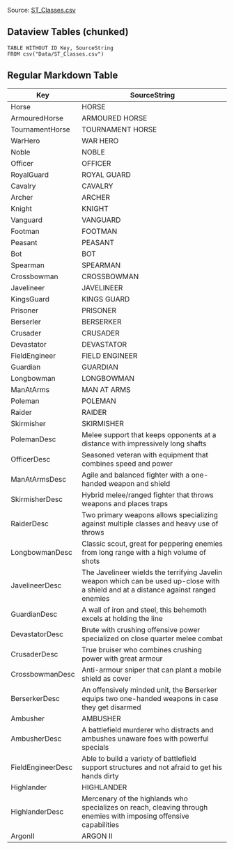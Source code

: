 Source: [ST_Classes.csv](I:\UNCN\WS\SDK\Mods_Repos\ArgonSDK-FieldGuide\docs\Systems\Chivalry2\Tables\Data\ST_Classes.csv)

## Dataview Tables (chunked)

```dataview
TABLE WITHOUT ID Key, SourceString
FROM csv("Data/ST_Classes.csv")
```

## Regular Markdown Table

| Key | SourceString |
| --- | --- |
| Horse | HORSE |
| ArmouredHorse | ARMOURED HORSE |
| TournamentHorse | TOURNAMENT HORSE |
| WarHero | WAR HERO |
| Noble | NOBLE |
| Officer | OFFICER |
| RoyalGuard | ROYAL GUARD |
| Cavalry | CAVALRY |
| Archer | ARCHER |
| Knight | KNIGHT |
| Vanguard | VANGUARD |
| Footman | FOOTMAN |
| Peasant | PEASANT |
| Bot | BOT |
| Spearman | SPEARMAN |
| Crossbowman | CROSSBOWMAN |
| Javelineer | JAVELINEER |
| KingsGuard | KINGS GUARD |
| Prisoner | PRISONER |
| Berserler | BERSERKER |
| Crusader | CRUSADER |
| Devastator | DEVASTATOR |
| FieldEngineer | FIELD ENGINEER |
| Guardian | GUARDIAN |
| Longbowman | LONGBOWMAN |
| ManAtArms | MAN AT ARMS |
| Poleman | POLEMAN |
| Raider | RAIDER |
| Skirmisher | SKIRMISHER |
| PolemanDesc | Melee support that keeps opponents at a distance with impressively long shafts |
| OfficerDesc | Seasoned veteran with equipment that combines speed and power |
| ManAtArmsDesc | Agile and balanced fighter with a one-handed weapon and shield |
| SkirmisherDesc | Hybrid melee/ranged fighter that throws weapons and places traps |
| RaiderDesc | Two primary weapons allows specializing against multiple classes and heavy use of throws |
| LongbowmanDesc | Classic scout, great for peppering enemies from long range with a high volume of shots |
| JavelineerDesc | The Javelineer wields the terrifying Javelin weapon which can be used up-close with a shield and at a distance against ranged enemies |
| GuardianDesc | A wall of iron and steel, this behemoth excels at holding the line |
| DevastatorDesc | Brute with crushing offensive power specialized on close quarter melee combat |
| CrusaderDesc | True bruiser who combines crushing power with great armour |
| CrossbowmanDesc | Anti-armour sniper that can plant a mobile shield as cover  |
| BerserkerDesc | An offensively minded unit, the Berserker equips two one-handed weapons in case they get disarmed |
| Ambusher | AMBUSHER |
| AmbusherDesc | A battlefield murderer who distracts and ambushes unaware foes with powerful specials |
| FieldEngineerDesc | Able to build a variety of battlefield support structures and not afraid to get his hands dirty |
| Highlander | HIGHLANDER |
| HighlanderDesc | Mercenary of the highlands who specializes on reach, cleaving through enemies with imposing offensive capabilities |
| ArgonII | ARGON II |

